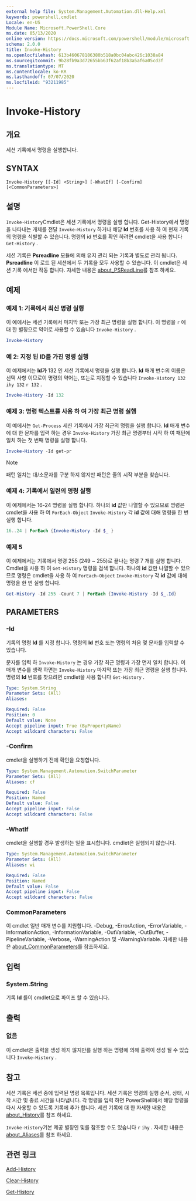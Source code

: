 ```yaml
---
external help file: System.Management.Automation.dll-Help.xml
keywords: powershell,cmdlet
Locale: en-US
Module Name: Microsoft.PowerShell.Core
ms.date: 05/13/2020
online version: https://docs.microsoft.com/powershell/module/microsoft.powershell.core/invoke-history?view=powershell-5.1&WT.mc_id=ps-gethelp
schema: 2.0.0
title: Invoke-History
ms.openlocfilehash: 613b460678186380b518a0bc04abc426c1038a84
ms.sourcegitcommit: 9b28fb9a3d72655bb63f62af18b3a5af6a05cd3f
ms.translationtype: MT
ms.contentlocale: ko-KR
ms.lasthandoff: 07/07/2020
ms.locfileid: "93211985"
---
```

# Invoke-History

## 개요
세션 기록에서 명령을 실행합니다.

## SYNTAX

```
Invoke-History [[-Id] <String>] [-WhatIf] [-Confirm] [<CommonParameters>]
```

## 설명

`Invoke-History`Cmdlet은 세션 기록에서 명령을 실행 합니다. Get-History에서 명령을 나타내는 개체를 전달 `Invoke-History` 하거나 해당 **Id** 번호를 사용 하 여 현재 기록의 명령을 식별할 수 있습니다. 명령의 id 번호를 확인 하려면 cmdlet을 사용 합니다 `Get-History` .

세션 기록은 **Psreadline** 모듈에 의해 유지 관리 되는 기록과 별도로 관리 됩니다.
**Psreadline** 이 로드 된 세션에서 두 기록을 모두 사용할 수 있습니다. 이 cmdlet은 세션 기록 에서만 작동 합니다. 자세한 내용은 [about_PSReadLine](../PSReadLine/About/about_PSReadLine.md)를 참조 하세요.

## 예제

### 예제 1: 기록에서 최신 명령 실행

이 예에서는 세션 기록에서 마지막 또는 가장 최근 명령을 실행 합니다. 이 명령을 `r` 에 대 한 별칭으로 약어로 사용할 수 있습니다 `Invoke-History` .

```powershell
Invoke-History
```

### 예 2: 지정 된 ID를 가진 명령 실행

이 예제에서는 **Id가** 132 인 세션 기록에서 명령을 실행 합니다. **Id** 매개 변수의 이름은 선택 사항 이므로이 명령의 약어는, 또는로 지정할 수 있습니다 `Invoke-History 132` `ihy 132` `r 132` .

```powershell
Invoke-History -Id 132
```

### 예제 3: 명령 텍스트를 사용 하 여 가장 최근 명령 실행

이 예에서는 `Get-Process` 세션 기록에서 가장 최근의 명령을 실행 합니다. **Id** 매개 변수에 대 한 문자를 입력 하는 경우 `Invoke-History` 가장 최근 명령부터 시작 하 여 패턴에 일치 하는 첫 번째 명령을 실행 합니다.

```powershell
Invoke-History -Id get-pr
```

> [!NOTE]
> 패턴 일치는 대/소문자를 구분 하지 않지만 패턴은 줄의 시작 부분을 찾습니다.

### 예제 4: 기록에서 일련의 명령 실행

이 예제에서는 16-24 명령을 실행 합니다. 하나의 **id** 값만 나열할 수 있으므로 명령은 cmdlet을 사용 하 여 `ForEach-Object` `Invoke-History` 각 **id** 값에 대해 명령을 한 번 실행 합니다.

```powershell
16..24 | ForEach {Invoke-History -Id $_ }
```

### 예제 5

이 예제에서는 기록에서 명령 255 (249 ~ 255)로 끝나는 명령 7 개를 실행 합니다. Cmdlet을 사용 하 여 `Get-History` 명령을 검색 합니다. 하나의 **id** 값만 나열할 수 있으므로 명령은 cmdlet을 사용 하 여 `ForEach-Object` `Invoke-History` 각 **id** 값에 대해 명령을 한 번 실행 합니다.

```powershell
Get-History -Id 255 -Count 7 | ForEach {Invoke-History -Id $_.Id}
```

## PARAMETERS

### -Id

기록의 명령 **Id** 를 지정 합니다. 명령의 **Id** 번호 또는 명령의 처음 몇 문자를 입력할 수 있습니다.

문자를 입력 하 `Invoke-History` 는 경우 가장 최근 명령과 가장 먼저 일치 합니다. 이 매개 변수를 생략 하면는 `Invoke-History` 마지막 또는 가장 최근 명령을 실행 합니다. 명령의 **Id** 번호를 찾으려면 cmdlet을 사용 합니다 `Get-History` .

```yaml
Type: System.String
Parameter Sets: (All)
Aliases:

Required: False
Position: 0
Default value: None
Accept pipeline input: True (ByPropertyName)
Accept wildcard characters: False
```

### -Confirm

cmdlet을 실행하기 전에 확인을 요청합니다.

```yaml
Type: System.Management.Automation.SwitchParameter
Parameter Sets: (All)
Aliases: cf

Required: False
Position: Named
Default value: False
Accept pipeline input: False
Accept wildcard characters: False
```

### -WhatIf

cmdlet을 실행할 경우 발생하는 일을 표시합니다. cmdlet은 실행되지 않습니다.

```yaml
Type: System.Management.Automation.SwitchParameter
Parameter Sets: (All)
Aliases: wi

Required: False
Position: Named
Default value: False
Accept pipeline input: False
Accept wildcard characters: False
```

### CommonParameters

이 cmdlet 일반 매개 변수를 지원합니다. -Debug, -ErrorAction, -ErrorVariable, -InformationAction, -InformationVariable, -OutVariable, -OutBuffer, -PipelineVariable, -Verbose, -WarningAction 및 -WarningVariable. 자세한 내용은 [about_CommonParameters](https://go.microsoft.com/fwlink/?LinkID=113216)를 참조하세요.

## 입력

### System.String

기록 **Id** 를이 cmdlet으로 파이프 할 수 있습니다.

## 출력

### 없음

이 cmdlet은 출력을 생성 하지 않지만를 실행 하는 명령에 의해 출력이 생성 될 수 있습니다 `Invoke-History` .

## 참고

세션 기록은 세션 중에 입력된 명령 목록입니다. 세션 기록은 명령의 실행 순서, 상태, 시작 시간 및 종료 시간을 나타냅니다. 각 명령을 입력 하면 PowerShell에서 해당 명령을 다시 사용할 수 있도록 기록에 추가 합니다. 세션 기록에 대 한 자세한 내용은 [about_History](About/about_History.md)를 참조 하세요.

`Invoke-History`기본 제공 별칭인 및를 참조할 수도 있습니다 `r` `ihy` . 자세한 내용은 [about_Aliases](About/about_Aliases.md)를 참조 하세요.

## 관련 링크

[Add-History](Add-History.md)

[Clear-History](Clear-History.md)

[Get-History](Get-History.md)
